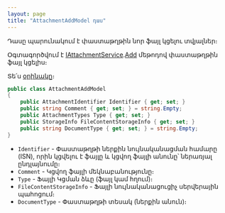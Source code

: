 ```yaml
---
layout: page
title: "AttachmentAddModel դաս" 
---
```


Դասը պարունակում է փաստաթղթին նոր ֆայլ կցելու տվյալներ։

Օգտագործվում է [IAttachmentService](../services/IAttachmentService.md).[Add](../services/IAttachmentService/Add.md) մեթոդով փաստաթղթին ֆայլ կցելիս։

Տե՛ս [օրինակը](../examples/IAttachmentService.md#օրինակ-1)։

```c#
public class AttachmentAddModel
{
    public AttachmentIdentifier Identifier { get; set; }
    public string Comment { get; set; } = string.Empty;
    public AttachmentTypes Type { get; set; }
    public StorageInfo FileContentStorageInfo { get; set; }
    public string DocumentType { get; set; } = string.Empty;
}
```

* `Identifier` - Փաստաթղթի ներքին նույնականացման համարը (ISN), որին կցվելու է ֆայլը և կցվող ֆայլի անունը՝ ներառյալ ընդլայնումը։
* `Comment` - Կցվող ֆայլի մեկնաբանությունը։
* `Type` - Ֆայլի Կցման ձևը (ֆայլ կամ հղում)։
* `FileContentStorageInfo` - Ֆայլի նույնականացուցիչ սերվերային պահոցում։
* `DocumentType` - Փաստաթղթի տեսակ (ներքին անուն)։
